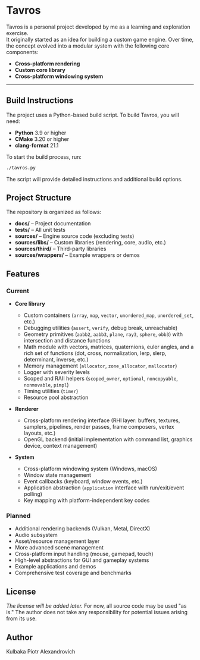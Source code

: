 # Tavros

Tavros is a personal project developed by me as a learning and exploration exercise.  
It originally started as an idea for building a custom game engine. Over time, the concept evolved into a modular system with the following core components:

- **Cross-platform rendering**
- **Custom core library**
- **Cross-platform windowing system**

---

## Build Instructions

The project uses a Python-based build script. To build Tavros, you will need:

- **Python** 3.9 or higher
- **CMake** 3.20 or higher
- **clang-format** 21.1

To start the build process, run:

```bash
./tavros.py
```

The script will provide detailed instructions and additional build options.

## Project Structure

The repository is organized as follows:

- **docs/** – Project documentation
- **tests/** – All unit tests
- **sources/** – Engine source code (excluding tests)
- **sources/libs/** – Custom libraries (rendering, core, audio, etc.)
- **sources/third/** – Third-party libraries
- **sources/wrappers/** – Example wrappers or demos

## Features

### Current
- **Core library**
  - Custom containers (`array`, `map`, `vector`, `unordered_map`, `unordered_set`, etc.)
  - Debugging utilities (`assert`, `verify`, debug break, unreachable)
  - Geometry primitives (`aabb2`, `aabb3`, `plane`, `ray3`, `sphere`, `obb3`) with intersection and distance functions
  - Math module with vectors, matrices, quaternions, euler angles, and a rich set of functions (dot, cross, normalization, lerp, slerp, determinant, inverse, etc.)
  - Memory management (`allocator`, `zone_allocator`, `mallocator`)
  - Logger with severity levels
  - Scoped and RAII helpers (`scoped_owner`, `optional`, `noncopyable`, `nonmovable`, `pimpl`)
  - Timing utilities (`timer`)
  - Resource pool abstraction

- **Renderer**
  - Cross-platform rendering interface (RHI layer: buffers, textures, samplers, pipelines, render passes, frame composers, vertex layouts, etc.)
  - OpenGL backend (initial implementation with command list, graphics device, context management)

- **System**
  - Cross-platform windowing system (Windows, macOS)
  - Window state management
  - Event callbacks (keyboard, window events, etc.)
  - Application abstraction (`application` interface with run/exit/event polling)
  - Key mapping with platform-independent key codes

### Planned
- Additional rendering backends (Vulkan, Metal, DirectX)
- Audio subsystem
- Asset/resource management layer
- More advanced scene management
- Cross-platform input handling (mouse, gamepad, touch)
- High-level abstractions for GUI and gameplay systems
- Example applications and demos
- Comprehensive test coverage and benchmarks

## License

*The license will be added later.*
For now, all source code may be used "as is."
The author does not take any responsibility for potential issues arising from its use.

## Author

Kulbaka Piotr Alexandrovich

